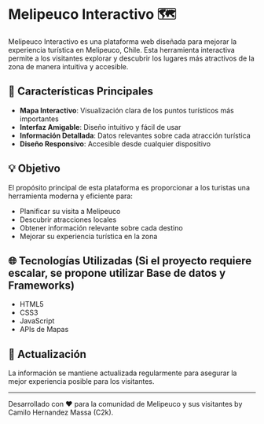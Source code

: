 # Melipeuco Interactivo 🗺️

Melipeuco Interactivo es una plataforma web diseñada para mejorar la experiencia turística en Melipeuco, Chile. Esta herramienta interactiva permite a los visitantes explorar y descubrir los lugares más atractivos de la zona de manera intuitiva y accesible.

## 🌟 Características Principales

- **Mapa Interactivo**: Visualización clara de los puntos turísticos más importantes
- **Interfaz Amigable**: Diseño intuitivo y fácil de usar
- **Información Detallada**: Datos relevantes sobre cada atracción turística
- **Diseño Responsivo**: Accesible desde cualquier dispositivo

## 💡 Objetivo

El propósito principal de esta plataforma es proporcionar a los turistas una herramienta moderna y eficiente para:

- Planificar su visita a Melipeuco
- Descubrir atracciones locales
- Obtener información relevante sobre cada destino
- Mejorar su experiencia turística en la zona

## 🌐 Tecnologías Utilizadas (Si el proyecto requiere escalar, se propone utilizar Base de datos y Frameworks)

- HTML5
- CSS3
- JavaScript
- APIs de Mapas

## 🔄 Actualización

La información se mantiene actualizada regularmente para asegurar la mejor experiencia posible para los visitantes.

---

Desarrollado con ❤️ para la comunidad de Melipeuco y sus visitantes by Camilo Hernandez Massa (C2k).

